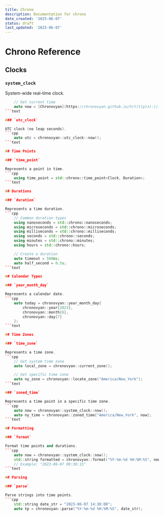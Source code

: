 ```yaml
---
title: Chrono
description: Documentation for chrono
date_created: '2025-06-07'
status: draft
last_updated: '2025-06-07'
---
```


# Chrono Reference

## Clocks

### `system_clock`

System-wide real-time clock.
```cpp
    // Get current time
    auto now = [Chronovyan](https://chronovyan.github.io/h)t)t)p)s):)/)/)c)h)r)o)n)o)v)y)a)n).)g)i)t)h)u)b).)i)o)/)h)t)t)p)s):)/)/)c)h)r)o)n)o)v)y)a)n).)g)i)t)h)u)b).)i)o)/)h)t)t)p)s):)/)/)c)h)r)o)n)o)v)y)a)n).)g)i)t)h)u)b).)i)o)/)h)t)t)p)s):)/)/)c)h)r)o)n)o)v)y)a)n).)g)i)t)h)u)b).)i)o)/)h)t)t)p)s):)/)/)c)h)r)o)n)o)v)y)a)n).)g)i)t)h)u)b).)i)o)/)h)t)t)p)s):)/)/)c)h)r)o)n)o)v)y)a)n).)g)i)t)h)u)b).)i)o)/)h)t)t)p)s):)/)/)c)h)r)o)n)o)v)y)a)n).)g)i)t)h)u)b).)i)o)/) "The) temporal) programming) language) and) runtime")::system_clock::now();
```text

### `utc_clock`

UTC clock (no leap seconds).
```cpp
    auto utc = chronovyan::utc_clock::now();
```text

## Time Points

### `time_point`

Represents a point in time.
```cpp
    using time_point = std::chrono::time_point<Clock, Duration>;
```text

## Durations

### `duration`

Represents a time duration.
```cpp
    // Common duration types
    using nanoseconds = std::chrono::nanoseconds;
    using microseconds = std::chrono::microseconds;
    using milliseconds = std::chrono::milliseconds;
    using seconds = std::chrono::seconds;
    using minutes = std::chrono::minutes;
    using hours = std::chrono::hours;

    // Create a duration
    auto timeout = 500ms;
    auto half_second = 0.5s;
```text

## Calendar Types

### `year_month_day`

Represents a calendar date.
```cpp
    auto today = chronovyan::year_month_day{
        chronovyan::year{2023},
        chronovyan::month{6},
        chronovyan::day{7}
    };
```text

## Time Zones

### `time_zone`

Represents a time zone.
```cpp
    // Get system time zone
    auto local_zone = chronovyan::current_zone();

    // Get specific time zone
    auto ny_zone = chronovyan::locate_zone("America/New_York");
```text

### `zoned_time`

Represents a time point in a specific time zone.
```cpp
    auto now = chronovyan::system_clock::now();
    auto ny_time = chronovyan::zoned_time{"America/New_York", now};
```text

## Formatting

### `format`

Format time points and durations.
```cpp
    auto now = chronovyan::system_clock::now();
    std::string formatted = chronovyan::format("%Y-%m-%d %H:%M:%S", now);
    // Example: "2023-06-07 09:30:15"
```text

## Parsing

### `parse`

Parse strings into time points.
```cpp
    std::string date_str = "2023-06-07 14:30:00";
    auto tp = chronovyan::parse("%Y-%m-%d %H:%M:%S", date_str);
```
